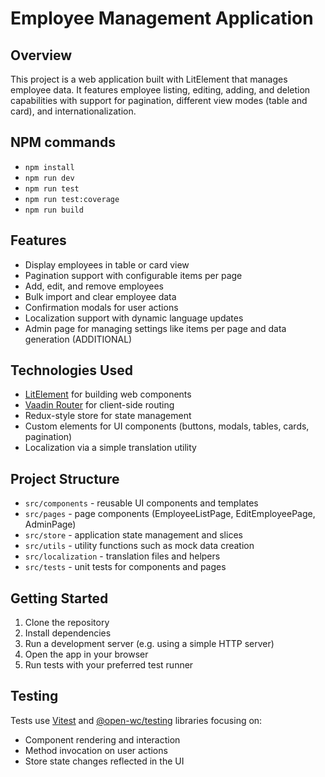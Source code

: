 # Employee Management Application

## Overview

This project is a web application built with LitElement that manages employee data. It features employee listing, editing, adding, and deletion capabilities with support for pagination, different view modes (table and card), and internationalization.

## NPM commands

- `npm install`
- `npm run dev`
- `npm run test`
- `npm run test:coverage`
- `npm run build`

## Features

- Display employees in table or card view
- Pagination support with configurable items per page
- Add, edit, and remove employees
- Bulk import and clear employee data
- Confirmation modals for user actions
- Localization support with dynamic language updates
- Admin page for managing settings like items per page and data generation (ADDITIONAL)

## Technologies Used

- [LitElement](https://lit.dev/) for building web components
- [Vaadin Router](https://vaadin.com/router) for client-side routing
- Redux-style store for state management
- Custom elements for UI components (buttons, modals, tables, cards, pagination)
- Localization via a simple translation utility

## Project Structure

- `src/components` - reusable UI components and templates
- `src/pages` - page components (EmployeeListPage, EditEmployeePage, AdminPage)
- `src/store` - application state management and slices
- `src/utils` - utility functions such as mock data creation
- `src/localization` - translation files and helpers
- `src/tests` - unit tests for components and pages

## Getting Started

1. Clone the repository
2. Install dependencies
3. Run a development server (e.g. using a simple HTTP server)
4. Open the app in your browser
5. Run tests with your preferred test runner

## Testing

Tests use [Vitest](https://vitest.dev/) and [@open-wc/testing](https://open-wc.org/testing/testing/) libraries focusing on:

- Component rendering and interaction
- Method invocation on user actions
- Store state changes reflected in the UI
